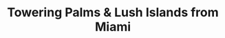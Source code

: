 ---
category: luxury
title: Towering Palms & Lush Islands from Miami
class: towering-palms-lush-islands-from-miami
cruiseline: Regent of the Seven Seas - Regent of the Seven Seas Mariner
special-info: All Inclusive + Free WiFi + Free Shore Excursions + Free Flight upgrade
price: 3349
nights: 13
cruise-url: http://www.planetcruise.co.uk/regent-seven-seas-cruises/regent-seven-seas-mariner/14-november-2016/96078?utm_medium=referral&utm_source=secret-escapes&utm_campaign=website
---
